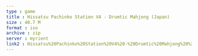 ```yaml
---
type : game
title : Hissatsu Pachinko Station V4 - Drumtic Mahjong (Japan)
size : 40.7 M
format : iso
archive : zip
server : myrient
link2 : Hissatsu%20Pachinko%20Station%20V4%20-%20Drumtic%20Mahjong%20%28Japan%29
---
```


